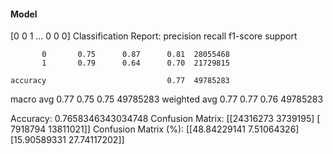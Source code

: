 #### Model
[0 0 1 ... 0 0 0]
Classification Report:
              precision    recall  f1-score   support

           0       0.75      0.87      0.81  28055468
           1       0.79      0.64      0.70  21729815

    accuracy                           0.77  49785283
   macro avg       0.77      0.75      0.75  49785283
weighted avg       0.77      0.77      0.76  49785283

Accuracy: 0.7658346343034748
Confusion Matrix:
[[24316273  3739195]
 [ 7918794 13811021]]
Confusion Matrix (%):
[[48.84229141  7.51064326]
 [15.90589331 27.74117202]]
